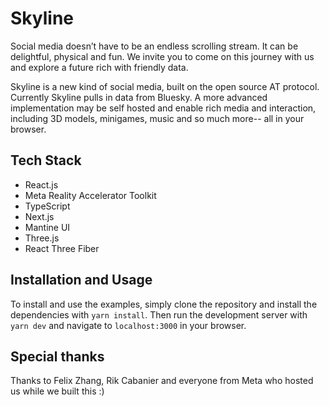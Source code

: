 # Skyline

Social media doesn’t have to be an endless scrolling stream. It can be delightful, physical and fun. We invite you to come on this journey with us and explore a future rich with friendly data.

Skyline is a new kind of social media, built on the open source AT protocol. Currently Skyline pulls in data from Bluesky. A more advanced implementation may be self hosted and enable rich media and interaction, including 3D models, minigames, music and so much more-- all in your browser.

## Tech Stack
- React.js
- Meta Reality Accelerator Toolkit
- TypeScript
- Next.js
- Mantine UI
- Three.js
- React Three Fiber

## Installation and Usage

To install and use the examples, simply clone the repository and install the dependencies with `yarn install`. Then run the development server with `yarn dev` and navigate to `localhost:3000` in your browser.

## Special thanks
Thanks to Felix Zhang, Rik Cabanier and everyone from Meta who hosted us while we built this :)
